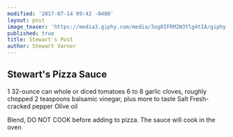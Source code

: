 ```yaml
---
modified: '2017-07-14 09:42 -0400'
layout: post
image_teaser: 'https://media3.giphy.com/media/3og0IFRM2W3Ylg4tIA/giphy.gif'
published: true
title: Stewart's Post
author: Stewart Varner
---
```

## Stewart's Pizza Sauce

1 32-ounce can whole or diced tomatoes
6 to 8 garlic cloves, roughly chopped
2 teaspoons balsamic vinegar, plus more to taste
Salt
Fresh-cracked pepper
Olive oil 

Blend, DO NOT COOK before adding to pizza. The sauce will cook in the oven
